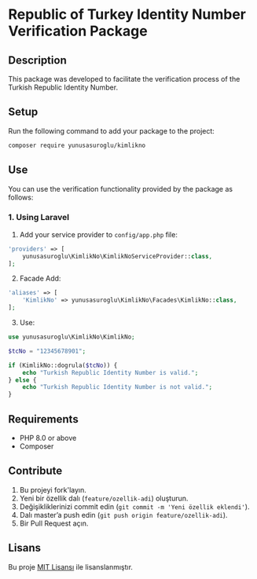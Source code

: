 # Republic of Turkey Identity Number Verification Package

## Description
This package was developed to facilitate the verification process of the Turkish Republic Identity Number.

## Setup

Run the following command to add your package to the project:

```bash
composer require yunusasuroglu/kimlikno
```

## Use

You can use the verification functionality provided by the package as follows:

### **1. Using Laravel**

1. Add your service provider to `config/app.php` file:

```php
'providers' => [
    yunusasuroglu\KimlikNo\KimlikNoServiceProvider::class,
];
```

2. Facade Add:

```php
'aliases' => [
    'KimlikNo' => yunusasuroglu\KimlikNo\Facades\KimlikNo::class,
];
```

3. Use:

```php
use yunusasuroglu\KimlikNo\KimlikNo;

$tcNo = "12345678901";

if (KimlikNo::dogrula($tcNo)) {
    echo "Turkish Republic Identity Number is valid.";
} else {
    echo "Turkish Republic Identity Number is not valid.";
}
```

## Requirements

- PHP 8.0 or above
- Composer

## Contribute

1. Bu projeyi fork'layın.
2. Yeni bir özellik dalı (`feature/ozellik-adi`) oluşturun.
3. Değişikliklerinizi commit edin (`git commit -m 'Yeni özellik eklendi'`).
4. Dalı master’a push edin (`git push origin feature/ozellik-adi`).
5. Bir Pull Request açın.

## Lisans
Bu proje [MIT Lisansı](LICENSE) ile lisanslanmıştır.

